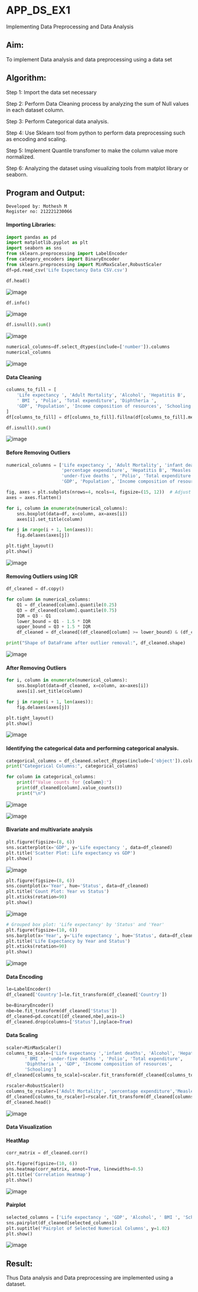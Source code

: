 # APP_DS_EX1
Implementing Data Preprocessing and Data Analysis

## Aim:
To implement Data analysis and data preprocessing using a data set

## Algorithm:
Step 1: Import the data set necessary

Step 2: Perform Data Cleaning process by analyzing the sum of Null values in each dataset column.

Step 3: Perform Categorical data analysis.

Step 4: Use Sklearn tool from python to perform data preprocessing such as encoding and scaling.

Step 5: Implement Quantile transfomer to make the column value more normalized.

Step 6: Analyzing the dataset using visualizing tools from matplot library or seaborn.

## Program and Output:
```
Developed by: Mothesh M
Register no: 212221230066
```
#### Importing Libraries:

```python
import pandas as pd
import matplotlib.pyplot as plt
import seaborn as sns
from sklearn.preprocessing import LabelEncoder
from category_encoders import BinaryEncoder
from sklearn.preprocessing import MinMaxScaler,RobustScaler
df=pd.read_csv('Life Expectancy Data CSV.csv')
```
```python
df.head()
```
![image](https://github.com/user-attachments/assets/33949cbc-34a1-42b9-b2da-aa80c90982c0)
```python
df.info()
```
![image](https://github.com/user-attachments/assets/307b286d-8cc8-4fea-adc0-24defeaeb57d)

```python
df.isnull().sum()
```
![image](https://github.com/user-attachments/assets/590c3c80-5907-4782-ad95-5c0522aad5c7)

```python
numerical_columns=df.select_dtypes(include=['number']).columns
numerical_columns
```
![image](https://github.com/user-attachments/assets/d4d9ef12-2cf3-42e9-9682-9fc28094bf49)

#### Data Cleaning
```python
columns_to_fill = [
    'Life expectancy ', 'Adult Mortality', 'Alcohol', 'Hepatitis B',
    ' BMI ', 'Polio', 'Total expenditure', 'Diphtheria ',
    'GDP', 'Population', 'Income composition of resources', 'Schooling'
]
df[columns_to_fill] = df[columns_to_fill].fillna(df[columns_to_fill].median())

df.isnull().sum()
```
![image](https://github.com/user-attachments/assets/8600c495-5ae9-4da3-a9eb-665b27bc2e02)

#### Before Removing Outliers

```python
numerical_columns = ['Life expectancy ', 'Adult Mortality', 'infant deaths', 'Alcohol', 
                     'percentage expenditure', 'Hepatitis B', 'Measles ', ' BMI ', 
                     'under-five deaths ', 'Polio', 'Total expenditure', 'Diphtheria ', 
                     'GDP', 'Population', 'Income composition of resources', 'Schooling']

fig, axes = plt.subplots(nrows=4, ncols=4, figsize=(15, 12))  # Adjust rows/cols based on number of features
axes = axes.flatten()

for i, column in enumerate(numerical_columns):
    sns.boxplot(data=df, x=column, ax=axes[i])
    axes[i].set_title(column)

for j in range(i + 1, len(axes)):
    fig.delaxes(axes[j])

plt.tight_layout()
plt.show()
```
![image](https://github.com/user-attachments/assets/3802cc12-b288-4336-b04b-f33d61859b6b)

#### Removing Outliers using IQR
```python
df_cleaned = df.copy()

for column in numerical_columns:
    Q1 = df_cleaned[column].quantile(0.25)
    Q3 = df_cleaned[column].quantile(0.75)
    IQR = Q3 - Q1
    lower_bound = Q1 - 1.5 * IQR
    upper_bound = Q3 + 1.5 * IQR
    df_cleaned = df_cleaned[(df_cleaned[column] >= lower_bound) & (df_cleaned[column] <= upper_bound)]

print("Shape of DataFrame after outlier removal:", df_cleaned.shape)
```
![image](https://github.com/user-attachments/assets/21091dd5-e2b7-4d6b-898f-a4086bd4514b)

#### After Removing Outliers
```python
for i, column in enumerate(numerical_columns):
    sns.boxplot(data=df_cleaned, x=column, ax=axes[i])
    axes[i].set_title(column)

for j in range(i + 1, len(axes)):
    fig.delaxes(axes[j])

plt.tight_layout()
plt.show()

```
![image](https://github.com/user-attachments/assets/7c41e49e-af46-4033-8c8c-27197e81ad44)

#### Identifying the categorical data and performing categorical analysis.
```python
categorical_columns = df_cleaned.select_dtypes(include=['object']).columns
print("Categorical Columns:", categorical_columns)

for column in categorical_columns:
    print(f"Value counts for {column}:")
    print(df_cleaned[column].value_counts())
    print("\n")
```
![image](https://github.com/user-attachments/assets/365afd54-e10c-4a94-8f8c-c79aac22509a)

![image](https://github.com/user-attachments/assets/1e510411-3ee7-4279-a702-f3a2e64ae5e4)

#### Bivariate and multivariate analysis
```python
plt.figure(figsize=(8, 6))
sns.scatterplot(x='GDP', y='Life expectancy ', data=df_cleaned)
plt.title('Scatter Plot: Life expectancy vs GDP')
plt.show()
```
![image](https://github.com/user-attachments/assets/b4937960-b2f9-46de-9cef-914d1b67e557)

```python
plt.figure(figsize=(8, 6))
sns.countplot(x='Year', hue='Status', data=df_cleaned)
plt.title('Count Plot: Year vs Status')
plt.xticks(rotation=90)
plt.show()
```
![image](https://github.com/user-attachments/assets/3675c88f-eb27-4097-85fe-49222b86d024)

```python
# Grouped box plot: 'Life expectancy' by 'Status' and 'Year'
plt.figure(figsize=(10, 6))
sns.barplot(x='Year', y='Life expectancy ', hue='Status', data=df_cleaned)
plt.title('Life Expectancy by Year and Status')
plt.xticks(rotation=90)
plt.show()
```
![image](https://github.com/user-attachments/assets/14bd8163-70a3-4cbf-8220-c2f9dd268925)

#### Data Encoding
```python
le=LabelEncoder()
df_cleaned['Country']=le.fit_transform(df_cleaned['Country'])

be=BinaryEncoder()
nbe=be.fit_transform(df_cleaned['Status'])
df_cleaned=pd.concat([df_cleaned,nbe],axis=1)
df_cleaned.drop(columns=['Status'],inplace=True)
```

#### Data Scaling
```python
scaler=MinMaxScaler()
columns_to_scale=['Life expectancy ','infant deaths', 'Alcohol', 'Hepatitis B',
       ' BMI ', 'under-five deaths ', 'Polio', 'Total expenditure',
       'Diphtheria ', 'GDP', 'Income composition of resources',
       'Schooling']
df_cleaned[columns_to_scale]=scaler.fit_transform(df_cleaned[columns_to_scale])

rscaler=RobustScaler()
columns_to_rscaler=['Adult Mortality', 'percentage expenditure','Measles ', 'Population']
df_cleaned[columns_to_rscaler]=rscaler.fit_transform(df_cleaned[columns_to_rscaler])
df_cleaned.head()
```
![image](https://github.com/user-attachments/assets/51e0cf58-26ee-47b3-9731-730e7b53f924)

#### Data Visualization
#### HeatMap
```python
corr_matrix = df_cleaned.corr()

plt.figure(figsize=(10, 6))
sns.heatmap(corr_matrix, annot=True, linewidths=0.5)
plt.title('Correlation Heatmap')
plt.show()
```
![image](https://github.com/user-attachments/assets/f19ef3b6-7ada-477c-a20c-40ceb558ee2c)

#### Pairplot
```python
selected_columns = ['Life expectancy ', 'GDP', 'Alcohol', ' BMI ', 'Schooling']
sns.pairplot(df_cleaned[selected_columns])
plt.suptitle('Pairplot of Selected Numerical Columns', y=1.02)
plt.show()
```
![image](https://github.com/user-attachments/assets/5a8fa4d8-7c80-4307-ab51-c0d5b23fe646)


## Result:
Thus Data analysis and Data preprocessing are implemented using a dataset.
